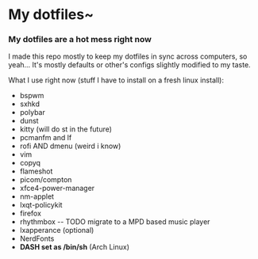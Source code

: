 # My dotfiles~
### My dotfiles are a hot mess right now
I made this repo mostly to keep my dotfiles in sync across computers, so yeah...
It's mostly defaults or other's configs slightly modified to my taste.

What I use right now (stuff I have to install on a fresh linux install):

* bspwm
* sxhkd
* polybar
* dunst
* kitty   (will do st in the future)
* pcmanfm and lf
* rofi AND dmenu (weird i know)
* vim
* copyq
* flameshot
* picom/compton
* xfce4-power-manager
* nm-applet
* lxqt-policykit
* firefox
* rhythmbox -- TODO migrate to a MPD based music player
* lxapperance (optional)
* NerdFonts
* **DASH set as /bin/sh** (Arch Linux)
